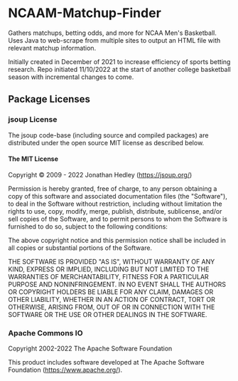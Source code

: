 # NCAAM-Matchup-Finder
Gathers matchups, betting odds, and more for NCAA Men's Basketball.  Uses Java to web-scrape from multiple sites to output an HTML file with
relevant matchup information.

Initially created in December of 2021 to increase efficiency of sports betting research.  Repo initiated 11/10/2022 at the start of
another college basketball season with incremental changes to come.

## Package Licenses

### jsoup License
The jsoup code-base (including source and compiled packages) are distributed under the open source MIT license as described below.

#### The MIT License
Copyright © 2009 - 2022 Jonathan Hedley (https://jsoup.org/)

Permission is hereby granted, free of charge, to any person obtaining a copy of this software and associated documentation files (the "Software"), to deal in the Software without restriction, including without limitation the rights to use, copy, modify, merge, publish, distribute, sublicense, and/or sell copies of the Software, and to permit persons to whom the Software is furnished to do so, subject to the following conditions:

The above copyright notice and this permission notice shall be included in all copies or substantial portions of the Software.

THE SOFTWARE IS PROVIDED "AS IS", WITHOUT WARRANTY OF ANY KIND, EXPRESS OR IMPLIED, INCLUDING BUT NOT LIMITED TO THE WARRANTIES OF MERCHANTABILITY, FITNESS FOR A PARTICULAR PURPOSE AND NONINFRINGEMENT. IN NO EVENT SHALL THE AUTHORS OR COPYRIGHT HOLDERS BE LIABLE FOR ANY CLAIM, DAMAGES OR OTHER LIABILITY, WHETHER IN AN ACTION OF CONTRACT, TORT OR OTHERWISE, ARISING FROM, OUT OF OR IN CONNECTION WITH THE SOFTWARE OR THE USE OR OTHER DEALINGS IN THE SOFTWARE.

### Apache Commons IO
Copyright 2002-2022 The Apache Software Foundation

This product includes software developed at
The Apache Software Foundation (https://www.apache.org/).
